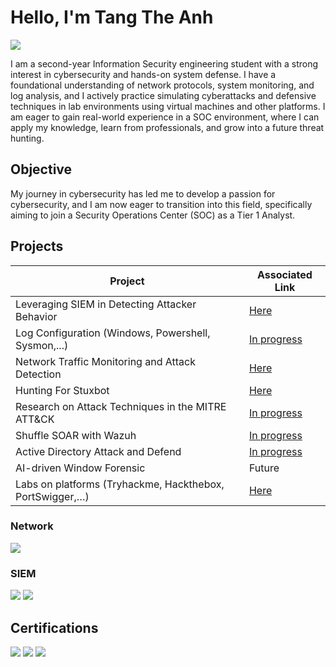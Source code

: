 
# Hello, I'm Tang The Anh
<a href="https://www.linkedin.com/in/tang-the-anh-b0538b312/"><img src="https://img.shields.io/badge/-LinkedIn-0072b1?&style=for-the-badge&logo=linkedin&logoColor=white" /></a>

I am a second-year Information Security engineering student with a strong interest in cybersecurity and hands-on system defense. I have a foundational understanding of network protocols, system monitoring, and log analysis, and I actively practice simulating cyberattacks and defensive techniques in lab environments using virtual machines and other platforms. I am eager to gain real-world experience in a SOC environment, where I can apply my knowledge, learn from professionals, and grow into a future threat hunting.

## Objective

My journey in cybersecurity has led me to develop a passion for cybersecurity, and I am now eager to transition into this field, specifically aiming to join a Security Operations Center (SOC) as a Tier 1 Analyst.

## Projects

| Project                                         | Associated Link         |
|-----------------------------------------------|----------------------------|
| Leveraging SIEM in Detecting Attacker Behavior         | <a href="https://github.com/Tom2k5/SIEM-Labs">Here</a>|
| Log Configuration (Windows, Powershell, Sysmon,...)        | <a href="https://github.com/Tom2k5/Log-Configuration">In progress</a> |
| Network Traffic Monitoring and Attack Detection | <a href="https://github.com/Tom2k5/Network-Traffic-Analysis">Here</a>|
| Hunting For Stuxbot | <a href="https://github.com/Tom2k5/Threat-Hunting">Here</a>|
| Research on Attack Techniques in the MITRE ATT&CK      | <a href="https://github.com/Tom2k5/Attacking-Technique">In progress</a> |
| Shuffle SOAR with Wazuh         | <a href="https://github.com/Tom2k5/SIEM-Project">In progress</a> |
| Active Directory Attack and Defend         | <a href="https://github.com/Tom2k5/Active-Directory">In progress</a> |
| AI-driven Window Forensic  | Future |
| Labs on platforms (Tryhackme, Hackthebox, PortSwigger,…)         | <a href="https://github.com/Tom2k5/Lab-writeups">Here</a> |

### Network
<div>
    <img src="https://img.shields.io/badge/-Wireshark-1679A7?&style=for-the-badge&logo=Wireshark&logoColor=white" />
</div>

### SIEM
<div>
    <img src="https://img.shields.io/badge/-Splunk-000000?&style=for-the-badge&logo=Splunk&logoColor=white" />
    <img src="https://img.shields.io/badge/-Elastic-005571?&style=for-the-badge&logo=Elastic&logoColor=white" />
</div>

## Certifications
<div>
    <img src="https://img.shields.io/badge/-CCNA-2962FF?&style=for-the-badge&logo=Cisco&logoColor=white" />
    <img src="https://img.shields.io/badge/-IELTS-0A0A0A?&style=for-the-badge&logo=BritishCouncil&logoColor=white" />
    <img src="https://img.shields.io/badge/-TOEIC-1E90FF?&style=for-the-badge&logo=ETS&logoColor=white" />
</div>
